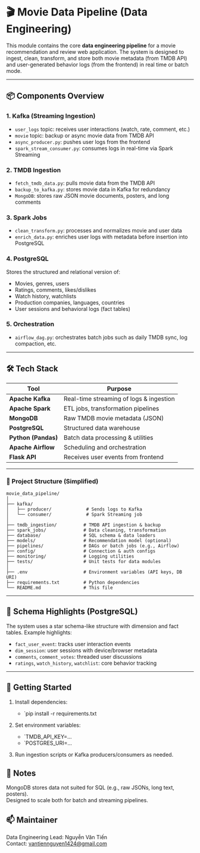 # 🎬 Movie Data Pipeline (Data Engineering)

This module contains the core **data engineering pipeline** for a movie recommendation and review web application. The system is designed to ingest, clean, transform, and store both movie metadata (from TMDB API) and user-generated behavior logs (from the frontend) in real time or batch mode.

---

## 📦 Components Overview

### 1. **Kafka** (Streaming Ingestion)
- `user_logs` topic: receives user interactions (watch, rate, comment, etc.)
- `movie` topic: backup or async movie data from TMDB API
- `async_producer.py`: pushes user logs from the frontend
- `spark_stream_consumer.py`: consumes logs in real-time via Spark Streaming

### 2. **TMDB Ingestion**
- `fetch_tmdb_data.py`: pulls movie data from the TMDB API
- `backup_to_kafka.py`: stores movie data in Kafka for redundancy
- `MongoDB`: stores raw JSON movie documents, posters, and long comments

### 3. **Spark Jobs**
- `clean_transform.py`: processes and normalizes movie and user data
- `enrich_data.py`: enriches user logs with metadata before insertion into PostgreSQL

### 4. **PostgreSQL**
Stores the structured and relational version of:
- Movies, genres, users
- Ratings, comments, likes/dislikes
- Watch history, watchlists
- Production companies, languages, countries
- User sessions and behavioral logs (fact tables)

### 5. **Orchestration**
- `airflow_dag.py`: orchestrates batch jobs such as daily TMDB sync, log compaction, etc.

---

## 🛠 Tech Stack

| Tool        | Purpose                                  |
|-------------|------------------------------------------|
| **Apache Kafka**     | Real-time streaming of logs & ingestion |
| **Apache Spark**     | ETL jobs, transformation pipelines    |
| **MongoDB**          | Raw TMDB movie metadata (JSON)       |
| **PostgreSQL**       | Structured data warehouse             |
| **Python (Pandas)**  | Batch data processing & utilities     |
| **Apache Airflow**   | Scheduling and orchestration          |
| **Flask API**        | Receives user events from frontend    |

---
### 📁 Project Structure (Simplified)

```text
movie_data_pipeline/
│
├── kafka/
│   ├── producer/             # Sends logs to Kafka
│   └── consumer/             # Spark Streaming job
│
├── tmdb_ingestion/          # TMDB API ingestion & backup
├── spark_jobs/              # Data cleaning, transformation
├── database/                # SQL schema & data loaders
├── models/                  # Recommendation model (optional)
├── pipelines/               # DAGs or batch jobs (e.g., Airflow)
├── config/                  # Connection & auth configs
├── monitoring/              # Logging utilities
├── tests/                   # Unit tests for data modules
│
├── .env                     # Environment variables (API keys, DB URI)
├── requirements.txt         # Python dependencies
└── README.md                # This file
```

---

## 🧠 Schema Highlights (PostgreSQL)

The system uses a star schema-like structure with dimension and fact tables. Example highlights:

- `fact_user_event`: tracks user interaction events
- `dim_session`: user sessions with device/browser metadata
- `comments`, `comment_votes`: threaded user discussions
- `ratings`, `watch_history`, `watchlist`: core behavior tracking

---

## 🚀 Getting Started

1. Install dependencies:  
    - `pip install -r requirements.txt

2. Set environment variables:  
    - `TMDB_API_KEY=...  
    - `POSTGRES_URI=...  

3. Run ingestion scripts or Kafka producers/consumers as needed.

## 📌 Notes

MongoDB stores data not suited for SQL (e.g., raw JSONs, long text, posters).  
Designed to scale both for batch and streaming pipelines.  

## 📫 Maintainer

Data Engineering Lead: Nguyễn Văn Tiến  
Contact: vantiennguyen1424@gmail.com  